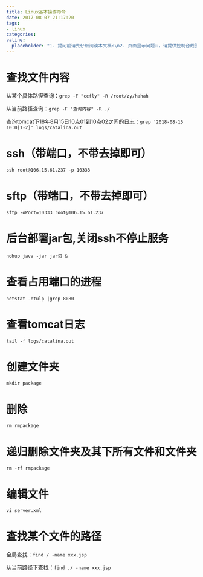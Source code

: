 ```yaml
---
title: Linux基本操作命令
date: 2017-08-07 21:17:20
tags:
- linux
categories:
valine:
  placeholder: "1. 提问前请先仔细阅读本文档⚡\n2. 页面显示问题💥，请提供控制台截图📸或者您的测试网址\n3. 其他任何报错💣，请提供详细描述和截图📸，祝食用愉快💪"
---
```


# 查找文件内容

从某个具体路径查询：`grep -F "ccfly" -R /root/zy/hahah`

从当前路径查询：`grep -F "查询内容" -R ./`

查询tomcat下18年8月15日10点01到10点02之间的日志：`grep '2018-08-15 10:0[1-2]' logs/catalina.out`

# ssh（带端口，不带去掉即可）

`ssh root@106.15.61.237 -p 10333`

# sftp（带端口，不带去掉即可）

`sftp -oPort=10333 root@106.15.61.237`

# 后台部署jar包,关闭ssh不停止服务

`nohup java -jar jar包 &`

# 查看占用端口的进程

`netstat -ntulp |grep 8080`

# 查看tomcat日志

`tail -f logs/catalina.out`

# 创建文件夹

`mkdir package`

# 删除

`rm rmpackage`

# 递归删除文件夹及其下所有文件和文件夹

`rm -rf rmpackage`

# 编辑文件

`vi server.xml`

# 查找某个文件的路径

全局查找：`find / -name xxx.jsp`

从当前路径下查找：`find ./ -name xxx.jsp`

